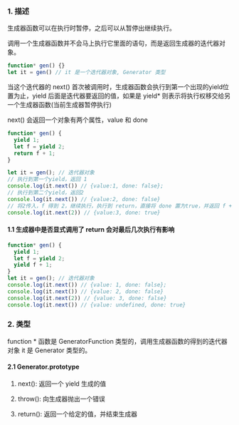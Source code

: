 ### 1. 描述
生成器函数可以在执行时暂停，之后可以从暂停出继续执行。

调用一个生成器函数并不会马上执行它里面的语句，而是返回生成器的迭代器对象。
```js
function* gen() {}
let it = gen() // it 是一个迭代器对象, Generator 类型
```

当这个迭代器的 next() 首次被调用时，生成器函数会执行到第一个出现的yield位置为止，yield 后面是迭代器要返回的值，如果是 yield* 则表示将执行权移交给另一个生成器函数(当前生成器暂停执行)

next() 会返回一个对象有两个属性，value 和 done

```js
function* gen() {
  yield 1;
  let f = yield 2;
  return f + 1;
}

let it = gen(); // 迭代器对象
// 执行到第一个yield，返回 1
console.log(it.next()) // {value:1, done: false};
// 执行到第二个yield，返回2
console.log(it.next()) // {value:2, done: false}
// 将2传入，f 得到 2，继续执行，执行到 return，直接将 done 置为true，并返回 f + 1 
console.log(it.next(2)) // {value:3, done: true}
```

#### 1.1 生成器中是否显式调用了 return 会对最后几次执行有影响

```js
function* gen() {
  yield 1;
  let f = yield 2;
  yield f + 1;
}
let it = gen(); // 迭代器对象
console.log(it.next()) // {value: 1, done: false};
console.log(it.next()) // {value: 2, done: false}
console.log(it.next(2)) // {value: 3, done: false}
console.log(it.next()) // {value: undefined, done: true}
```

### 2. 类型

function * 函数是 GeneratorFunction 类型的，调用生成器函数的得到的迭代器对象 it 是 Generator 类型的。

#### 2.1 Generator.prototype

1. next(): 返回一个 yield 生成的值

2. throw(): 向生成器抛出一个错误

3. return(): 返回一个给定的值，并结束生成器
